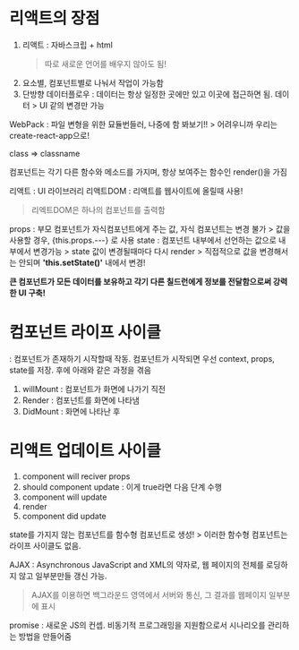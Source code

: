 # 리액트의 장점
1. 리액트 : 자바스크립 + html
    > 따로 새로운 언어를 배우지 않아도 됨!
2. 요소별, 컴포넌트별로 나눠서 작업이 가능함
3. 단방향 데이터플로우 : 데이터는 항상 일정한 곳에만 있고 이곳에 접근하면 됨.
                        데이터 > UI 같의 변경만 가능

WebPack : 파일 변형을 위한 묘듈번들러, 나중에 함 봐보기!!
    > 어려우니까 우리는 create-react-app으로!

class => classname

컴포넌트는 각기 다른 함수와 메소드를 가지며, 항상 보여주는 함수인 render()을 가짐

리액트 : UI 라이브러리
리액트DOM : 리액트를 웹사이트에 올릴때 사용!
> 리엑트DOM은 하나의 컴포넌트를 출력함

props : 부모 컴포넌트가 자식컴포넌트에게 주는 값, 자식 컴포넌트는 변경 불가
    > 값을 사용할 경우, {this.props.---} 로 사용
state : 컴포넌트 내부에서 선언하는 값으로 내부에서 변경가능
    > state 값이 변경될때마다 다시 render
    > 직접적으로 값을 변경해서는 안되며 <b>'this.setState()'</b> 내에서 변경!

<b>큰 컴포넌트가 모든 데이터를 보유하고 각기 다른 칠드런에게 정보를 전달함으로써 강력한 UI 구축!</b>

# 컴포넌트 라이프 사이클
: 컴포넌트가 존재하기 시작할때 작동. 컴포넌트가 시작되면 우선 context, props, state를 저장. 후에 아래와 같은 과정을 겪음
1. willMount : 컴포넌트가 화면에 나가기 직전
2. Render : 컴포넌트를 화면에 나타냄
3. DidMount : 화면에 나타난 후

# 리액트 업데이트 사이클
1. component will reciver props
2. should component update : 이게 true라면 다음 단계 수행
3. component will update
4. render
5. component did update 

state를 가지지 않는 컴포넌트를 함수형 컴포넌트로 생성!
    > 이러한 함수형 컴포넌트는 라이프 사이클도 없음.

AJAX : Asynchronous JavaScript and XML의 약자로, 웹 페이지의 전체를 로딩하지 않고 일부분만들 갱신 가능.
> AJAX를 이용하면 백그라운드 영역에서 서버와 통신, 그 결과를 웹페이지 일부분에 표시

promise : 새로운 JS의 컨셉. 비동기적 프로그래밍을 지원함으로서 시나리오를 관리하는 방법을 만들어줌

